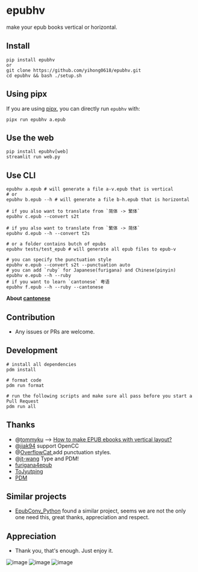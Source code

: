 # epubhv

make your epub books vertical or horizontal.

## Install

```
pip install epubhv
or
git clone https://github.com/yihong0618/epubhv.git
cd epubhv && bash ./setup.sh
```

## Using pipx

If you are using [pipx](https://pypi.org/project/pipx/), you can directly run `epubhv` with:

```console
pipx run epubhv a.epub
```

## Use the web

```console
pip install epubhv[web]
streamlit run web.py
```

## Use CLI

```console
epubhv a.epub # will generate a file a-v.epub that is vertical
# or
epubhv b.epub --h # will generate a file b-h.epub that is horizontal

# if you also want to translate from `简体 -> 繁体`
epubhv c.epub --convert s2t

# if you also want to translate from `繁体 -> 简体`
epubhv d.epub --h --convert t2s

# or a folder contains butch of epubs
epubhv tests/test_epub # will generate all epub files to epub-v

# you can specify the punctuation style
epubhv e.epub --convert s2t --punctuation auto
# you can add `ruby` for Japanese(furigana) and Chinese(pinyin)
epubhv e.epub --h --ruby
# if you want to learn `cantonese` 粤语
epubhv f.epub --h --ruby --cantonese
```

**About [cantonese](https://jyutping.org/docs/cantonese/)**

## Contribution

- Any issues or PRs are welcome.

## Development

```console
# install all dependencies
pdm install

# format code
pdm run format

# run the following scripts and make sure all pass before you start a Pull Request
pdm run all
```

## Thanks

- @[tommyku](https://github.com/tommyku) --> [How to make EPUB ebooks with vertical layout?](https://blog.tommyku.com/blog/how-to-make-epubs-with-vertical-layout/)
- @[jiak94](https://github.com/jiak94) support OpenCC
- @[OverflowCat ](https://github.com/OverflowCat) add punctuation styles.
- @[jt-wang](https://github.com/jt-wang) Type and PDM!
- [furigana4epub](https://github.com/Mumumu4/furigana4epub)
- [ToJyutping](https://github.com/CanCLID/ToJyutping)
- [PDM](https://pdm.fming.dev/latest/)

## Similar projects

- [EpubConv_Python](https://github.com/ThanatosDi/EpubConv_Python) found a similar project, seems we are not the only one need this, great thanks, appreciation and respect.

## Appreciation

- Thank you, that's enough. Just enjoy it.

![image](https://github.com/yihong0618/epubhv/assets/15976103/6c6d77fc-6d3c-4814-b37c-badeba38cd03)
![image](https://github.com/yihong0618/epubhv/assets/15976103/d8526e7c-abd2-42e2-92c8-d32300cec343)
![image](https://github.com/yihong0618/epubhv/assets/15976103/685b789f-1850-43ed-b695-a70f86ec7dd0)
